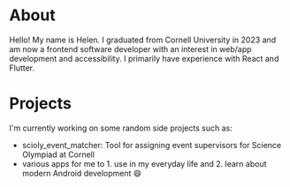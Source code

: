 # About
Hello! My name is Helen. I graduated from Cornell University in 2023 and am now a frontend software developer with an interest in web/app development and accessibility. I primarily have experience with React and Flutter.

# Projects
I'm currently working on some random side projects such as:
* scioly_event_matcher: Tool for assigning event supervisors for Science Olympiad at Cornell
* various apps for me to 1. use in my everyday life and 2. learn about modern Android development 😄


<!--
**helenxuyang/helenxuyang** is a ✨ _special_ ✨ repository because its `README.md` (this file) appears on your GitHub profile.

Here are some ideas to get you started:

- 🔭 I’m currently working on ...
- 🌱 I’m currently learning ...
- 👯 I’m looking to collaborate on ...
- 🤔 I’m looking for help with ...
- 💬 Ask me about ...
- 📫 How to reach me: ...
- 😄 Pronouns: ...
- ⚡ Fun fact: ...
-->
